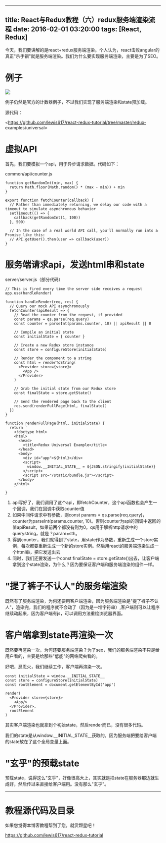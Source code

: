 
---
title: React与Redux教程（六）redux服务端渲染流程
date: 2016-02-01 03:20:00
tags: [React, Redux]
---

今天，我们要讲解的是react+redux服务端渲染。个人认为，react击败angular的真正"杀手锏"就是服务端渲染。我们为什么要实现服务端渲染，主要是为了SEO。

# 例子

![](http://images2015.cnblogs.com/blog/814069/201601/814069-20160120134123062-158958063.gif)

例子仍然是官方的计数器例子，不过我们实现了服务端渲染和state预加载。

源代码：

<https://github.com/lewis617/react-redux-tutorial/tree/master/redux-
examples/universal>

# 虚拟API

首先，我们要模拟一个api，用于异步请求数据。代码如下：

common/api/counter.js

    
    
    function getRandomInt(min, max) {
      return Math.floor(Math.random() * (max - min)) + min
    }
    
    export function fetchCounter(callback) {
      // Rather than immediately returning, we delay our code with a timeout to simulate asynchronous behavior
      setTimeout(() => {
        callback(getRandomInt(1, 100))
      }, 500)
    
      // In the case of a real world API call, you'll normally run into a Promise like this:
      // API.getUser().then(user => callback(user))
    }

# 服务端请求api，发送html串和state

server/server.js（部分代码）

    
    
    // This is fired every time the server side receives a request
    app.use(handleRender)
    
    function handleRender(req, res) {
      // Query our mock API asynchronously
      fetchCounter(apiResult => {
        // Read the counter from the request, if provided
        const params = qs.parse(req.query)
        const counter = parseInt(params.counter, 10) || apiResult || 0
    
        // Compile an initial state
        const initialState = { counter }
    
        // Create a new Redux store instance
        const store = configureStore(initialState)
    
        // Render the component to a string
        const html = renderToString(
          <Provider store={store}>
            <App />
          </Provider>
        )
    
        // Grab the initial state from our Redux store
        const finalState = store.getState()
    
        // Send the rendered page back to the client
        res.send(renderFullPage(html, finalState))
      })
    }
    
    function renderFullPage(html, initialState) {
      return `
        <!doctype html>
        <html>
          <head>
            <title>Redux Universal Example</title>
          </head>
          <body>
            <div id="app">${html}</div>
            <script>
              window.__INITIAL_STATE__ = ${JSON.stringify(initialState)}
            </script>
            <script src="/static/bundle.js"></script>
          </body>
        </html>
        `
    }

  1. api写好了，我们调用了这个api，即fetchCounter，这个api函数也会产生一个回调，我们在回调中获取counter值
  2. 如果中间件请求中有参数，则const params = qs.parse(req.query)，counter为parseInt(params.counter, 10)。否则counter为api的回调中返回的值apiResult，如果前两个都没有则为0。qs用于解析http请求中的querystring，就是？param=sth。
  3. 得到counter，我们就得到了state，用state作为参数，重新生成一个store实例，每次都要重新生成一个新的store实例。然后用react的服务端渲染生成一个html串，把它发送出去
  4. 同时，我们还要发送一个const finalState = store.getState()出去，让客户端拿到这个state渲染，为什么？因为要保证客户端和服务端渲染的组件一样。

# "提了裤子不认人"的服务端渲染

既然有了服务端渲染，为何还要用客户端渲染，因为服务端渲染是"提了裤子不认人"，渲染完，我们的程序就不会动了（因为是一堆字符串）,客户端则可以让程序继续动起来，因为客户端有js，可以调用方法重绘浏览器界面。

# 客户端拿到state再渲染一次

既然要再渲染一次，为何还要服务端渲染？为了seo，我们的服务端渲染不只是给用户看的，主要是给那些"低能"的网络爬虫看的。

好吧，忍忍火，我们继续工作，客户端再渲染一次。

    
    
    const initialState = window.__INITIAL_STATE__
    const store = configureStore(initialState)
    const rootElement = document.getElementById('app')
    
    render(
      <Provider store={store}>
        <App/>
      </Provider>,
      rootElement
    )

其实客户端渲染也就拿到个初始state，然后render而已，没有很多代码。

我们的state是从window.__INITIAL_STATE__获取的，因为服务端把要给客户端的state放在了这个全局变量上面。

# "玄乎"的预载state

预载state，说得这么"玄乎"，好像很高大上，其实就是把state在服务器那边就生成好，然后传过来直接给客户端用。没有那么"玄乎"。

* * *

# 教程源代码及目录

如果您觉得本博客教程帮到了您，就赏颗星吧！

<https://github.com/lewis617/react-redux-tutorial>



